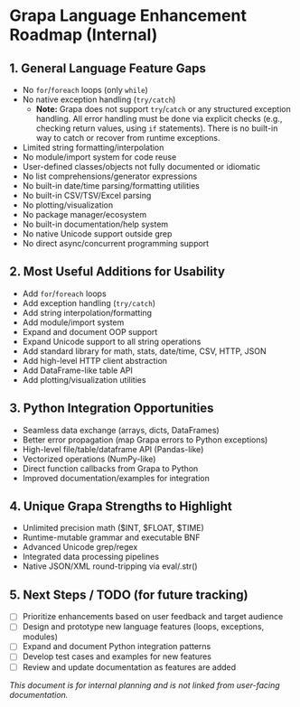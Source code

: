 # Grapa Language Enhancement Roadmap (Internal)

## 1. General Language Feature Gaps
- No `for`/`foreach` loops (only `while`)
- No native exception handling (`try/catch`)
    - **Note:** Grapa does not support `try`/`catch` or any structured exception handling. All error handling must be done via explicit checks (e.g., checking return values, using `if` statements). There is no built-in way to catch or recover from runtime exceptions.
- Limited string formatting/interpolation
- No module/import system for code reuse
- User-defined classes/objects not fully documented or idiomatic
- No list comprehensions/generator expressions
- No built-in date/time parsing/formatting utilities
- No built-in CSV/TSV/Excel parsing
- No plotting/visualization
- No package manager/ecosystem
- No built-in documentation/help system
- No native Unicode support outside grep
- No direct async/concurrent programming support

## 2. Most Useful Additions for Usability
- Add `for`/`foreach` loops
- Add exception handling (`try/catch`)
- Add string interpolation/formatting
- Add module/import system
- Expand and document OOP support
- Expand Unicode support to all string operations
- Add standard library for math, stats, date/time, CSV, HTTP, JSON
- Add high-level HTTP client abstraction
- Add DataFrame-like table API
- Add plotting/visualization utilities

## 3. Python Integration Opportunities
- Seamless data exchange (arrays, dicts, DataFrames)
- Better error propagation (map Grapa errors to Python exceptions)
- High-level file/table/dataframe API (Pandas-like)
- Vectorized operations (NumPy-like)
- Direct function callbacks from Grapa to Python
- Improved documentation/examples for integration

## 4. Unique Grapa Strengths to Highlight
- Unlimited precision math ($INT, $FLOAT, $TIME)
- Runtime-mutable grammar and executable BNF
- Advanced Unicode grep/regex
- Integrated data processing pipelines
- Native JSON/XML round-tripping via eval/.str()

## 5. Next Steps / TODO (for future tracking)
- [ ] Prioritize enhancements based on user feedback and target audience
- [ ] Design and prototype new language features (loops, exceptions, modules)
- [ ] Expand and document Python integration patterns
- [ ] Develop test cases and examples for new features
- [ ] Review and update documentation as features are added

*This document is for internal planning and is not linked from user-facing documentation.* 